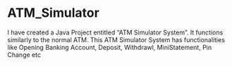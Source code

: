 # ATM_Simulator
I have created a Java Project entitled “ATM Simulator System”. It functions similarly to the normal ATM. This ATM Simulator System has functionalities like Opening Banking Account, Deposit, Withdrawl, MiniStatement, Pin Change etc
